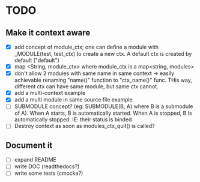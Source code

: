 # TODO

## Make it context aware

- [x] add concept of module_ctx; one can define a module with _MODULE(test, test_ctx) to create a new ctx. A default ctx is created by default ("default")
- [x] map <String, module_ctx> where module_ctx is a map<string, modules>
- [x] don't allow 2 modules with same name in same context -> easily achievable renaming "name()" function to "ctx_name()" func. THis way, different ctx can have same module, but same ctx cannot.
- [x] add a multi-context example
- [x] add a multi module in same source file example
- [ ] SUBMODULE concept? (eg: SUBMODULE(B, A) where B is a submodule of A). When A starts, B is automatically started. When A is stopped, B is automatically stopped. IE: their status is binded
- [ ] Destroy context as soon as modules_ctx_quit() is called?

## Document it

- [ ] expand README
- [ ] write DOC (readthedocs?)
- [ ] write some tests (cmocka?)
